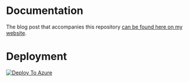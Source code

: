 # Documentation

The blog post that accompanies this repository [can be found here on my website](https://benalexkeen.com/deploying-streamlit-applications-with-azure-app-services/).

# Deployment

[![Deploy To Azure](https://aka.ms/deploytoazurebutton)](https://portal.azure.com/#create/Microsoft.Template/uri/https%3A%2F%2Fraw.githubusercontent.com%2Fbenalexkeen%2Fstreamlit-azure-app-services%2Fmain%2Fazuredeploy.json)
